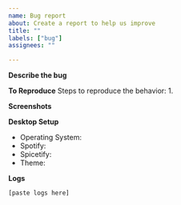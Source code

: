 ```yaml
---
name: Bug report
about: Create a report to help us improve
title: ""
labels: ["bug"]
assignees: ""

---
```


**Describe the bug**
<!-- A clear and concise description of what the bug is. -->

**To Reproduce**
Steps to reproduce the behavior:
1. 

**Screenshots**
<!-- If applicable, add screenshots to help explain your problem. -->

**Desktop Setup**
- Operating System: <!-- [e.g. Windows 10, MacOS 10.14] -->
- Spotify: <!-- [e.g. 1.1.71.560] from `Menu (Three dots top left) > Help > About` -->
- Spicetify: <!-- [e.g. 2.4.1] run `spicetify -v` -->
- Theme: <!-- [e.g. 3.0] -->

**Logs**
<!--
    Add logs from console. To do that
    1. Run `spicetify enable-devtools` in terminal
    2. Spotify will be restarted
    3. Hit <kbd>Ctrl + Shift + I</kbd> to open DevTools window
    4. Navigate to tab Console
    5. Copy console window content.
-->

<!-- Paste logs below or attach a screenshot -->
```console
[paste logs here]
```
